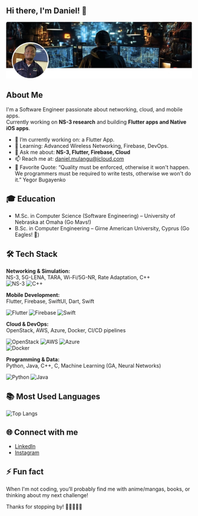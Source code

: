## Hi there, I'm Daniel! 👋


![Banner](https://github.com/danielmulangu/danielmulangu/blob/main/assets/banner.jpg)
 

## About Me
I'm a Software Engineer passionate about networking, cloud, and mobile apps.  
Currently working on **NS-3 research** and building **Flutter apps and Native iOS apps**.

- 🔭 I’m currently working on: a Flutter App.
- 🌱 Learning: Advanced Wireless Networking, Firebase, DevOps.
- 💬 Ask me about: **NS-3, Flutter, Firebase, Cloud**
- 📫 Reach me at: daniel.mulangu@icloud.com
- 📖 Favorite Quote: “Quality must be enforced, otherwise it won't happen. We programmers must be required to write tests, otherwise we won't do it.” Yegor Bugayenko


## 🎓 Education
- M.Sc. in Computer Science (Software Engineering) – University of Nebraska at Omaha (Go Mavs!)
- B.Sc. in Computer Engineering – Girne American University, Cyprus (Go Eagles! 🦅)

## 🛠️ Tech Stack

**Networking & Simulation:**  
NS-3, 5G-LENA, TARA, Wi-Fi/5G-NR, Rate Adaptation, C++  
![NS-3](https://img.shields.io/badge/NS--3-blue?style=for-the-badge) ![C++](https://img.shields.io/badge/C++-00599C?style=for-the-badge&logo=cplusplus&logoColor=white)

**Mobile Development:**  
Flutter, Firebase, SwiftUI, Dart, Swift 

![Flutter](https://img.shields.io/badge/Flutter-02569B?style=for-the-badge&logo=flutter&logoColor=white) 
![Firebase](https://img.shields.io/badge/Firebase-FFCA28?style=for-the-badge&logo=firebase&logoColor=black) 
![Swift](https://img.shields.io/badge/Swift-FA7343?style=for-the-badge&logo=swift&logoColor=white)  


**Cloud & DevOps:**  
OpenStack, AWS, Azure, Docker, CI/CD pipelines  

![OpenStack](https://img.shields.io/badge/OpenStack-EA1E3C?style=for-the-badge&logo=openstack&logoColor=white) 
![AWS](https://img.shields.io/badge/AWS-232F3E?style=for-the-badge&logo=amazon-aws&logoColor=white) 
![Azure](https://img.shields.io/badge/Azure-0078D4?style=for-the-badge&logo=microsoftazure&logoColor=white)  
![Docker](https://img.shields.io/badge/Docker-2496ED?style=for-the-badge&logo=docker&logoColor=white)  


**Programming & Data:**  
Python, Java, C++, C, Machine Learning (GA, Neural Networks)

![Python](https://img.shields.io/badge/Python-3776AB?style=for-the-badge&logo=python&logoColor=white) 
![Java](https://img.shields.io/badge/Java-007396?style=for-the-badge&logo=java&logoColor=white) 
  

## 📚 Most Used Languages
![Top Langs](https://github-readme-stats.vercel.app/api/top-langs/?username=danielmulangu&layout=compact&theme=radical)


## 🌐 Connect with me
- [LinkedIn](https://www.linkedin.com/in/daniel-mulangu)
- [Instagram](https://www.instagram.com/mr_mulangu)

## ⚡ Fun fact

When I'm not coding, you’ll probably find me with anime/mangas, books, or thinking about my next challenge! 

Thanks for stopping by! 🌟🍀👨🏽‍💻
  

<!--
**danielmulangu/danielmulangu** is a ✨ _special_ ✨ repository because its `README.md` (this file) appears on your GitHub profile.

Here are some ideas to get you started:

- 🔭 I’m currently working on ...
- 🌱 I’m currently learning ...
- 👯 I’m looking to collaborate on ...
- 🤔 I’m looking for help with ...
- 💬 Ask me about ...
- 📫 How to reach me: ...
- 😄 Pronouns: ...
- ⚡ Fun fact: ...

## 📊 GitHub Stats
![GitHub stats](https://github-readme-stats.vercel.app/api?username=danielmulangu&show_icons=true&theme=radical)

-->

